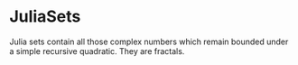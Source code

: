 # JuliaSets
Julia sets contain all those complex numbers which remain bounded under a simple recursive quadratic. They are fractals.
